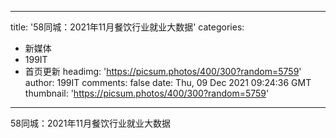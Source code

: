 
---
title: '58同城：2021年11月餐饮行业就业大数据'
categories: 
 - 新媒体
 - 199IT
 - 首页更新
headimg: 'https://picsum.photos/400/300?random=5759'
author: 199IT
comments: false
date: Thu, 09 Dec 2021 09:24:36 GMT
thumbnail: 'https://picsum.photos/400/300?random=5759'
---

<div>   
58同城：2021年11月餐饮行业就业大数据  
</div>
            